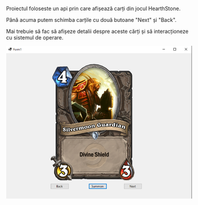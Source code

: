 Proiectul foloseste un api prin care afișează carți din jocul HearthStone.

Până acuma putem schimba carțile cu două butoane "Next" și "Back".

Mai trebuie să fac să afișeze detalii despre aceste cărți și să interacționeze cu sistemul de operare.

![alt text](demo.png)
